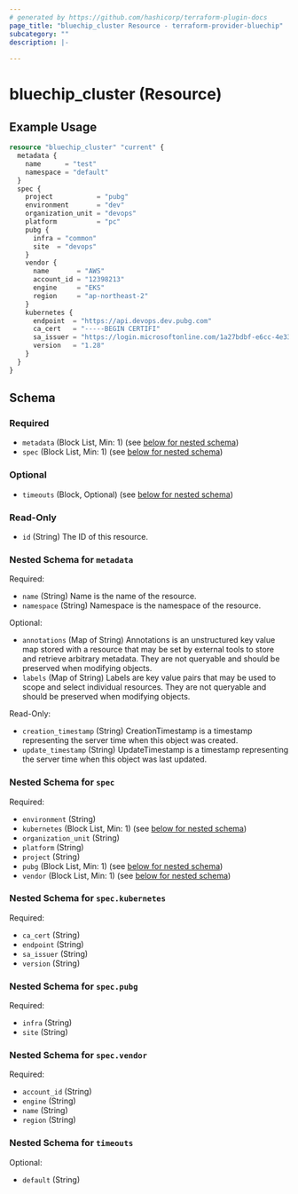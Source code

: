 ```yaml
---
# generated by https://github.com/hashicorp/terraform-plugin-docs
page_title: "bluechip_cluster Resource - terraform-provider-bluechip"
subcategory: ""
description: |-
  
---
```


# bluechip_cluster (Resource)



## Example Usage

```terraform
resource "bluechip_cluster" "current" {
  metadata {
    name      = "test"
    namespace = "default"
  }
  spec {
    project           = "pubg"
    environment       = "dev"
    organization_unit = "devops"
    platform          = "pc"
    pubg {
      infra = "common"
      site  = "devops"
    }
    vendor {
      name       = "AWS"
      account_id = "12398213"
      engine     = "EKS"
      region     = "ap-northeast-2"
    }
    kubernetes {
      endpoint  = "https://api.devops.dev.pubg.com"
      ca_cert   = "-----BEGIN CERTIFI"
      sa_issuer = "https://login.microsoftonline.com/1a27bdbf-e6cc-4e33-85d2-e1c81bad930a/v2.0"
      version   = "1.28"
    }
  }
}
```

<!-- schema generated by tfplugindocs -->
## Schema

### Required

- `metadata` (Block List, Min: 1) (see [below for nested schema](#nestedblock--metadata))
- `spec` (Block List, Min: 1) (see [below for nested schema](#nestedblock--spec))

### Optional

- `timeouts` (Block, Optional) (see [below for nested schema](#nestedblock--timeouts))

### Read-Only

- `id` (String) The ID of this resource.

<a id="nestedblock--metadata"></a>
### Nested Schema for `metadata`

Required:

- `name` (String) Name is the name of the resource.
- `namespace` (String) Namespace is the namespace of the resource.

Optional:

- `annotations` (Map of String) Annotations is an unstructured key value map stored with a resource that may be set by external tools to store and retrieve arbitrary metadata. They are not queryable and should be preserved when modifying objects.
- `labels` (Map of String) Labels are key value pairs that may be used to scope and select individual resources. They are not queryable and should be preserved when modifying objects.

Read-Only:

- `creation_timestamp` (String) CreationTimestamp is a timestamp representing the server time when this object was created.
- `update_timestamp` (String) UpdateTimestamp is a timestamp representing the server time when this object was last updated.


<a id="nestedblock--spec"></a>
### Nested Schema for `spec`

Required:

- `environment` (String)
- `kubernetes` (Block List, Min: 1) (see [below for nested schema](#nestedblock--spec--kubernetes))
- `organization_unit` (String)
- `platform` (String)
- `project` (String)
- `pubg` (Block List, Min: 1) (see [below for nested schema](#nestedblock--spec--pubg))
- `vendor` (Block List, Min: 1) (see [below for nested schema](#nestedblock--spec--vendor))

<a id="nestedblock--spec--kubernetes"></a>
### Nested Schema for `spec.kubernetes`

Required:

- `ca_cert` (String)
- `endpoint` (String)
- `sa_issuer` (String)
- `version` (String)


<a id="nestedblock--spec--pubg"></a>
### Nested Schema for `spec.pubg`

Required:

- `infra` (String)
- `site` (String)


<a id="nestedblock--spec--vendor"></a>
### Nested Schema for `spec.vendor`

Required:

- `account_id` (String)
- `engine` (String)
- `name` (String)
- `region` (String)



<a id="nestedblock--timeouts"></a>
### Nested Schema for `timeouts`

Optional:

- `default` (String)
